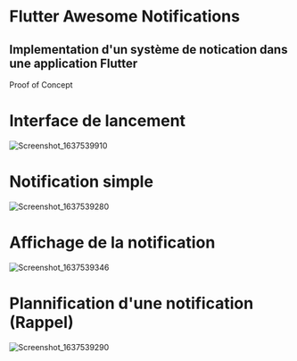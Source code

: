 # Flutter Awesome Notifications

## Implementation d'un système de notication dans une application Flutter
Proof of Concept

# Interface de lancement
![Screenshot_1637539910](https://user-images.githubusercontent.com/32512893/142784726-ba896f27-04c0-4725-bf7b-0f768308706d.png)

# Notification simple
![Screenshot_1637539280](https://user-images.githubusercontent.com/32512893/142784760-25eb6907-2202-4162-bc50-36604147ad2f.png)

# Affichage de la notification
![Screenshot_1637539346](https://user-images.githubusercontent.com/32512893/142784787-00e9e7a6-223c-4456-9430-df4d2490f163.png)
# Plannification d'une notification (Rappel) 
![Screenshot_1637539290](https://user-images.githubusercontent.com/32512893/142784802-2764d1f4-90fb-434e-8e74-649001075dcc.png)
